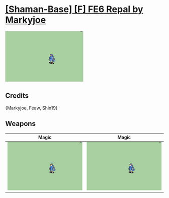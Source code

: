 # [\[Shaman-Base\] \[F\] FE6 Repal by Markyjoe](./)

<img src="./6.%20Magic/Magic_000.png" alt="[Shaman-Base] [F] FE6 Repal by Markyjoe standing" />

## Credits

{Markyjoe, Feaw, Shin19}

## Weapons


|Magic |Magic |
|  :---: | :---: |
| <img alt="Magic animation" src="./6.%20Magic/Magic.gif" /> | <img alt="Magic animation" src="./6.%20Magic%20(Fixed)%20%7BShin19%7D/Magic.gif" /> |
